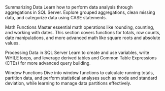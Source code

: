 Summarizing Data
Learn how to perform data analysis through aggregations in SQL Server. Explore grouped aggregations, clean missing data, and categorize data using CASE statements.

Math Functions
Master essential math operations like rounding, counting, and working with dates. This section covers functions for totals, row counts, date manipulations, and more advanced math like square roots and absolute values.

Processing Data in SQL Server
Learn to create and use variables, write WHILE loops, and leverage derived tables and Common Table Expressions (CTEs) for more advanced query building.

Window Functions
Dive into window functions to calculate running totals, partition data, and perform statistical analyses such as mode and standard deviation, while learning to manage data partitions effectively.
